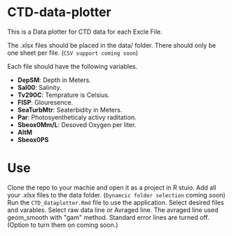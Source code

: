 # CTD-data-plotter

This is a Data plotter for CTD data for each Excle File.

The .xlsx files should be placed in the data/ folder.
There should only be one sheet per file. (`CSV support coming soon`)

Each file should have the following variables.

- **DepSM**: Depth in Meters.
- **Sal00**: Salinity.
- **Tv290C**: Temprature is Celsius.
- **FlSP**: Glouresence.
- **SeaTurbMtr**: Seaterbidity in Meters.
- **Par**: Photosyentheticaly activy raditation.
- **Sbeox0Mm/L**: Desoved Oxygen per liter.
- **AltM**
- **Sbeox0PS**

# Use

Clone the repo to your machie and open it as a project in R stuio.
Add all your .xlsx files to the data folder. (`Dynamcic folder selection` coming soon)
Run the `CTD_dataplotter.Rmd` file to use the application.
Select desired files and varables.
Select raw data line or Avraged line.
The avraged line used geom_smooth with "gam" method.
Standard error lines are turned off. (Option to turn them on coming soon.)
